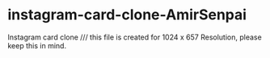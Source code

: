 # instagram-card-clone-AmirSenpai
Instagram card clone /// this file is created for 1024 x 657 Resolution, please keep this in mind.
